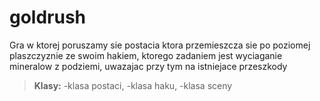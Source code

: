 # goldrush
Gra w ktorej poruszamy sie postacia ktora przemieszcza sie po poziomej plaszczyznie ze swoim hakiem, ktorego zadaniem jest wyciaganie mineralow z podziemi, uwazajac przy tym na istniejace przeszkody
>**Klasy:**
-klasa postaci,
-klasa haku,
-klasa sceny
